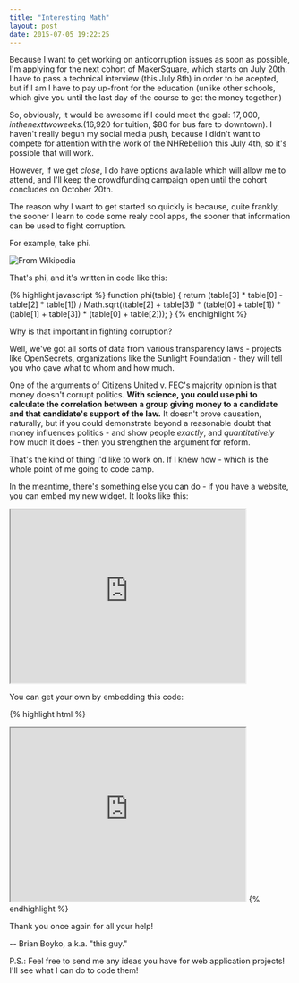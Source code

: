 ```yaml
---
title: "Interesting Math"
layout: post
date: 2015-07-05 19:22:25
---
```



Because I want to get working on anticorruption issues as soon as possible, I'm applying for the next cohort of MakerSquare, which starts on July 20th.  I have to pass a technical interview (this July 8th) in order to be acepted, but if I am I have to pay up-front for the education (unlike other schools, which give you until the last day of the course to get the money together.)<!-- break -->

So, obviously, it would be awesome if I could meet the goal: $17,000, in the next two weeks. ($16,920 for tuition, $80 for bus fare to downtown). I haven't really begun my social media push, because I didn't want to compete for attention with the work of the NHRebellion this July 4th, so it's possible that will work.  

However, if we get *close*, I do have options available which will allow me to attend, and I'll keep the crowdfunding campaign open until the cohort concludes on October 20th.  

The reason why I want to get started so quickly is because, quite frankly, the sooner I learn to code some realy cool apps, the sooner that information can be used to fight corruption. 

For example, take phi. 

![From Wikipedia](https://upload.wikimedia.org/math/3/1/1/3111468a5927b94bc1fa66a2ff2646f9.png)

That's phi, and it's written in code like this:

{% highlight javascript %}
	function phi(table) {
	  return (table[3] * table[0] - table[2] * table[1]) /
	    Math.sqrt((table[2] + table[3]) *
	              (table[0] + table[1]) *
	              (table[1] + table[3]) *
	              (table[0] + table[2]));
	}
{% endhighlight %}

Why is that important in fighting corruption?  

Well, we've got all sorts of data from various transparency laws - projects like OpenSecrets, organizations like the Sunlight Foundation - they will tell you who gave what to whom and how much.  

One of the arguments of Citizens United v. FEC's majority opinion is that money doesn't corrupt politics.  **With science, you could use phi to calculate the correlation between a group giving money to a candidate and that candidate's support of the law.**  It doesn't prove causation, naturally, but if you could demonstrate beyond a reasonable doubt that money influences politics - and show people *exactly*, and *quantitatively* how much it does - then you strengthen the argument for reform.  

That's the kind of thing I'd like to work on.  If I knew how - which is the whole point of me going to code camp.  

In the meantime, there's something else you can do - if you have a website, you can embed my new widget.  It looks like this: 

<iframe width="420px" height="310px" src="http://sendthisguytocodecamp.com/embed.html"></iframe>

You can get your own by embedding this code:

{% highlight html %}
<iframe width="420px" height="310px" src="http://sendthisguytocodecamp.com/embed.html"></iframe>
{% endhighlight %}

Thank you once again for all your help!  

-- Brian Boyko, a.k.a. "this guy."

P.S.: Feel free to send me any ideas you have for web application projects! I'll see what I can do to code them!  